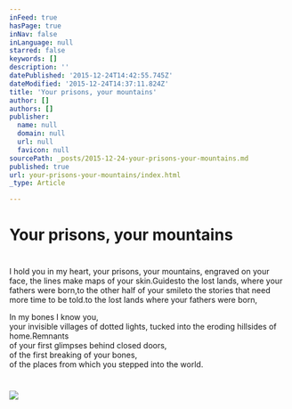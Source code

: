 ```yaml
---
inFeed: true
hasPage: true
inNav: false
inLanguage: null
starred: false
keywords: []
description: ''
datePublished: '2015-12-24T14:42:55.745Z'
dateModified: '2015-12-24T14:37:11.824Z'
title: 'Your prisons, your mountains'
author: []
authors: []
publisher:
  name: null
  domain: null
  url: null
  favicon: null
sourcePath: _posts/2015-12-24-your-prisons-your-mountains.md
published: true
url: your-prisons-your-mountains/index.html
_type: Article

---
```

# **Your prisons, your mountains**

# 

I hold you in my heart, your prisons, your mountains, engraved on your face, the lines make maps of your skin.Guidesto the lost lands, where your fathers were born,to the other half of your smileto the stories that need more time to be told.to the lost lands where your fathers were born,

In my bones I know you,   
your invisible villages of dotted lights, tucked into the eroding hillsides of home.Remnants  
of your first glimpses behind closed doors,  
of the first breaking of your bones,  
of the places from which you stepped into the
world.

# ![](https://the-grid-user-content.s3-us-west-2.amazonaws.com/822b02ce-a224-4e79-b7cc-3ac6aa721ecf.jpg)